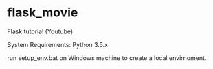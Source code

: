 # flask_movie
Flask tutorial (Youtube)

System Requirements:
    Python 3.5.x

run setup_env.bat on Windows machine to create a local envirnoment.
